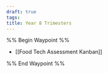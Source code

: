 ```yaml
---
draft: true
tags: 
title: Year 8 Trimesters
---
```


%% Begin Waypoint %%

- [[Food Tech Assessment Kanban]]

%% End Waypoint %%
